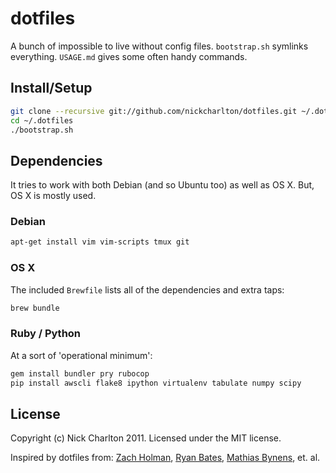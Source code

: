 # dotfiles

A bunch of impossible to live without config files. `bootstrap.sh` symlinks
everything. `USAGE.md` gives some often handy commands.

## Install/Setup

```bash
git clone --recursive git://github.com/nickcharlton/dotfiles.git ~/.dotfiles
cd ~/.dotfiles
./bootstrap.sh
```

## Dependencies

It tries to work with both Debian (and so Ubuntu too) as well as OS X. But, OS X is
mostly used.

### Debian

```bash
apt-get install vim vim-scripts tmux git
```

### OS X

The included `Brewfile` lists all of the dependencies and extra taps:

```bash
brew bundle
```

### Ruby / Python

At a sort of 'operational minimum':

```bash
gem install bundler pry rubocop
pip install awscli flake8 ipython virtualenv tabulate numpy scipy
```

## License

Copyright (c) Nick Charlton 2011. Licensed under the MIT license.

Inspired by dotfiles from: [Zach Holman](https://github.com/holman/dotfiles), [Ryan Bates](https://github.com/ryanb/dotfiles), [Mathias Bynens](https://github.com/mathiasbynens/dotfiles), et. al.

